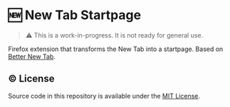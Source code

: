 # 🆕 New Tab Startpage

> ⚠ This is a work-in-progress. It is not ready for general use.

Firefox extension that transforms the New Tab into a startpage. Based on [Better New Tab](https://github.com/M4hbod/Better-New-Tab/).

## © License

Source code in this repository is available under the [MIT License](../LICENSE).
